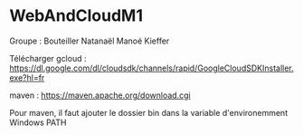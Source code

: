 ﻿# WebAndCloudM1


Groupe : 
Bouteiller Natanaël
Manoé Kieffer

Télécharger gcloud : https://dl.google.com/dl/cloudsdk/channels/rapid/GoogleCloudSDKInstaller.exe?hl=fr

maven : https://maven.apache.org/download.cgi

Pour maven, il faut ajouter le dossier bin dans la variable d'environemment Windows PATH
